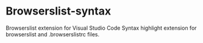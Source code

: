 # Browserslist-syntax

Browserslist extension for Visual Studio Code
Syntax highlight extension for browserslist and .browserslistrc files.
